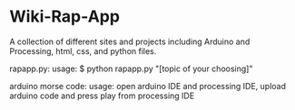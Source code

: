 # Wiki-Rap-App

A collection of different sites and projects including Arduino and Processing, html, css, and python files.

rapapp.py:
usage: $ python rapapp.py "[topic of your choosing]"

arduino morse code:
usage: open arduino IDE and processing IDE, upload arduino code and press play from processing IDE
